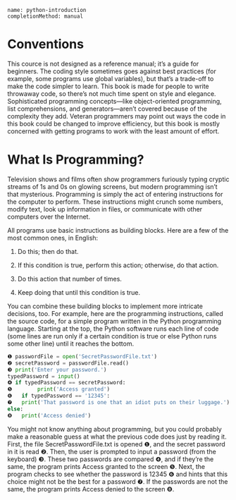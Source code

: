 ```ngMeta
name: python-introduction
completionMethod: manual
```
# Conventions

This cource is not designed as a reference manual; it’s a guide for beginners. The coding style sometimes goes against best practices (for example, some programs use global variables), but that’s a trade-off to make the code simpler to learn. This book is made for people to write throwaway code, so there’s not much time spent on style and elegance. Sophisticated programming concepts—like object-oriented programming, list comprehensions, and generators—aren’t covered because of the complexity they add. Veteran programmers may point out ways the code in this book could be changed to improve efficiency, but this book is mostly concerned with getting programs to work with the least amount of effort.

# What Is Programming?

Television shows and films often show programmers furiously typing cryptic streams of 1s and 0s on glowing screens, but modern programming isn’t that mysterious. Programming is simply the act of entering instructions for the computer to perform. These instructions might crunch some numbers, modify text, look up information in files, or communicate with other computers over the Internet.

All programs use basic instructions as building blocks. Here are a few of the most common ones, in English:

1. Do this; then do that.

2. If this condition is true, perform this action; otherwise, do that action.

3. Do this action that number of times.

4. Keep doing that until this condition is true.

You can combine these building blocks to implement more intricate decisions, too. For example, here are the programming instructions, called the source code, for a simple program written in the Python programming language. Starting at the top, the Python software runs each line of code (some lines are run only if a certain condition is true or else Python runs some other line) until it reaches the bottom.

```python
❶ passwordFile = open('SecretPasswordFile.txt')
❷ secretPassword = passwordFile.read()
❸ print('Enter your password.')
typedPassword = input()
❹ if typedPassword == secretPassword:
❺   	 print('Access granted')
❻	if typedPassword == '12345':
❼	print('That password is one that an idiot puts on their luggage.')
else:
❽ 	print('Access denied')
```

You might not know anything about programming, but you could probably make a reasonable guess at what the previous code does just by reading it. First, the file SecretPasswordFile.txt is opened ❶, and the secret password in it is read ❷. Then, the user is prompted to input a password (from the keyboard) ❸. These two passwords are compared ❹, and if they’re the same, the program prints Access granted to the screen ❺. Next, the program checks to see whether the password is 12345 ❻ and hints that this choice might not be the best for a password ❼. If the passwords are not the same, the program prints Access denied to the screen ❽.


